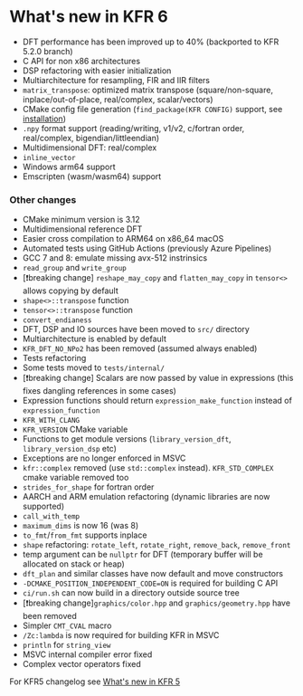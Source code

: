 # What's new in KFR 6

* DFT performance has been improved up to 40% (backported to KFR 5.2.0 branch)
* C API for non x86 architectures
* DSP refactoring with easier initialization
* Multiarchitecture for resampling, FIR and IIR filters
* `matrix_transpose`: optimized matrix transpose (square/non-square, inplace/out-of-place, real/complex, scalar/vectors)
* CMake config file generation (`find_package(KFR CONFIG)` support, see [installation](installation.md))
* `.npy` format support (reading/writing, v1/v2, c/fortran order, real/complex, bigendian/littleendian)
* Multidimensional DFT: real/complex
* `inline_vector`
* Windows arm64 support
* Emscripten (wasm/wasm64) support

### Other changes

* CMake minimum version is 3.12
* Multidimensional reference DFT
* Easier cross compilation to ARM64 on x86_64 macOS
* Automated tests using GitHub Actions (previously Azure Pipelines)
* GCC 7 and 8: emulate missing avx-512 instrinsics
* `read_group` and `write_group`
* [❗breaking change] `reshape_may_copy` and `flatten_may_copy` in `tensor<>` allows copying by default
* `shape<>::transpose` function
* `tensor<>::transpose` function
* `convert_endianess`
* DFT, DSP and IO sources have been moved to `src/` directory
* Multiarchitecture is enabled by default
* `KFR_DFT_NO_NPo2` has been removed (assumed always enabled)
* Tests refactoring
* Some tests moved to `tests/internal/`
* [❗breaking change] Scalars are now passed by value in expressions (this fixes dangling references in some cases)
* Expression functions should return `expression_make_function` instead of `expression_function`
* `KFR_WITH_CLANG`
* `KFR_VERSION` CMake variable
* Functions to get module versions (`library_version_dft`, `library_version_dsp` etc)
* Exceptions are no longer enforced in MSVC
* `kfr::complex` removed (use `std::complex` instead). `KFR_STD_COMPLEX` cmake variable removed too
* `strides_for_shape` for fortran order
* AARCH and ARM emulation refactoring (dynamic libraries are now supported)
* `call_with_temp`
* `maximum_dims` is now 16 (was 8)
* `to_fmt`/`from_fmt` supports inplace
* `shape` refactoring: `rotate_left`, `rotate_right`, `remove_back`, `remove_front`
* temp argument can be `nullptr` for DFT (temporary buffer will be allocated on stack or heap)
* `dft_plan` and similar classes have now default and move constructors
* `-DCMAKE_POSITION_INDEPENDENT_CODE=ON` is required for building C API
* `ci/run.sh` can now build in a directory outside source tree
* [❗breaking change]`graphics/color.hpp` and `graphics/geometry.hpp` have been removed
* Simpler `CMT_CVAL` macro
* `/Zc:lambda` is now required for building KFR in MSVC
* `println` for `string_view`
* MSVC internal compiler error fixed
* Complex vector operators fixed


For KFR5 changelog see [What's new in KFR 5](whatsnew5.md)

